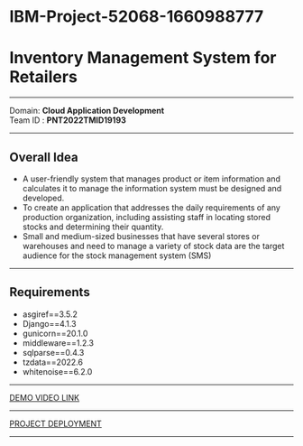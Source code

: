 # IBM-Project-52068-1660988777
# **Inventory Management System for Retailers** 

---------

Domain:  **Cloud Application Development**        
Team ID : **PNT2022TMID19193**

---------

## Overall Idea
<ul>
<li>A user-friendly system that manages product or item information and calculates it to manage the information system must be designed and developed. 
<li>To create an application that addresses the daily requirements of any production organization, including assisting staff in locating stored stocks and determining their quantity.
<li>Small and medium-sized businesses that have several stores or warehouses and need to manage a variety of stock data are the target audience for the stock management system (SMS)
</ul>

---------


## Requirements
- asgiref==3.5.2
- Django==4.1.3
- gunicorn==20.1.0
- middleware==1.2.3
- sqlparse==0.4.3
- tzdata==2022.6
- whitenoise==6.2.0

---------

<a href="https://drive.google.com/file/d/1los54hihyassqpxodFGDFJHEZ4wHTnL6/view?usp=share_link" target="_blank">DEMO VIDEO LINK</a>

---------

<a href="https://inventory-management-system-vm.herokuapp.com/" target="_blank">PROJECT DEPLOYMENT</a>


--------

